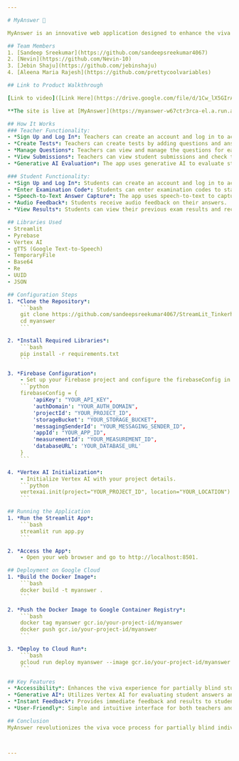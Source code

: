 ```yaml
---

# MyAnswer 🎤

MyAnswer is an innovative web application designed to enhance the viva voce experience for partially blind individuals. Leveraging the power of Vertex AI and generative AI, this app provides a seamless and effective platform for remote examinations and assessments. Teachers can create and manage tests, while students can participate in exams and receive instant feedback through audio and text.

## Team Members
1. [Sandeep Sreekumar](https://github.com/sandeepsreekumar4067)
2. [Nevin](https://github.com/Nevin-10)
3. [Jebin Shaju](https://github.com/jebinshaju)
4. [Aleena Maria Rajesh](https://github.com/prettycoolvariables)

## Link to Product Walkthrough

[Link to video]([Link Here](https://drive.google.com/file/d/1Cw_lX5GIrAEY6QdPkGhvUGthMxq8crkR/view?usp=sharing))

**The site is live at [MyAnswer](https://myanswer-w67ctr3rca-el.a.run.app).**

## How It Works
### Teacher Functionality:
- *Sign Up and Log In*: Teachers can create an account and log in to access the dashboard.
- *Create Tests*: Teachers can create tests by adding questions and answers.
- *Manage Questions*: Teachers can view and manage the questions for each test.
- *View Submissions*: Teachers can view student submissions and check their marks.
- *Generative AI Evaluation*: The app uses generative AI to evaluate student answers and provide detailed feedback.

### Student Functionality:
- *Sign Up and Log In*: Students can create an account and log in to access the dashboard.
- *Enter Examination Code*: Students can enter examination codes to start their exams.
- *Speech-to-Text Answer Capture*: The app uses speech-to-text to capture student answers.
- *Audio Feedback*: Students receive audio feedback on their answers.
- *View Results*: Students can view their previous exam results and receive instant feedback.

## Libraries Used
- Streamlit
- Pyrebase
- Vertex AI
- gTTS (Google Text-to-Speech)
- TemporaryFile
- Base64
- Re
- UUID
- JSON

## Configuration Steps
1. *Clone the Repository*:
    ```bash
    git clone https://github.com/sandeepsreekumar4067/StreamLit_Tinkerhub_2024
    cd myanswer
    ```

2. *Install Required Libraries*:
    ```bash
    pip install -r requirements.txt
    ```

3. *Firebase Configuration*:
    - Set up your Firebase project and configure the firebaseConfig in the app code.
    ```python
    firebaseConfig = {
        'apiKey': "YOUR_API_KEY",
        'authDomain': "YOUR_AUTH_DOMAIN",
        'projectId': "YOUR_PROJECT_ID",
        'storageBucket': "YOUR_STORAGE_BUCKET",
        'messagingSenderId': "YOUR_MESSAGING_SENDER_ID",
        'appId': "YOUR_APP_ID",
        'measurementId': "YOUR_MEASUREMENT_ID",
        'databaseURL': 'YOUR_DATABASE_URL'
    }
    ```

4. *Vertex AI Initialization*:
    - Initialize Vertex AI with your project details.
    ```python
    vertexai.init(project="YOUR_PROJECT_ID", location="YOUR_LOCATION")
    ```

## Running the Application
1. *Run the Streamlit App*:
    ```bash
    streamlit run app.py
    ```

2. *Access the App*:
    - Open your web browser and go to http://localhost:8501.

## Deployment on Google Cloud
1. *Build the Docker Image*:
    ```bash
    docker build -t myanswer .
    ```

2. *Push the Docker Image to Google Container Registry*:
    ```bash
    docker tag myanswer gcr.io/your-project-id/myanswer
    docker push gcr.io/your-project-id/myanswer
    ```

3. *Deploy to Cloud Run*:
    ```bash
    gcloud run deploy myanswer --image gcr.io/your-project-id/myanswer --platform managed
    ```

## Key Features
- *Accessibility*: Enhances the viva experience for partially blind students with audio-based interactions.
- *Generative AI*: Utilizes Vertex AI for evaluating student answers and generating detailed, explanatory feedback.
- *Instant Feedback*: Provides immediate feedback and results to students, making the learning process more efficient.
- *User-Friendly*: Simple and intuitive interface for both teachers and students, ensuring a seamless user experience.

## Conclusion
MyAnswer revolutionizes the viva voce process for partially blind individuals by integrating advanced AI technologies to create an inclusive, effective, and user-friendly examination platform. Join us in making education more accessible and engaging for everyone.



---
```

